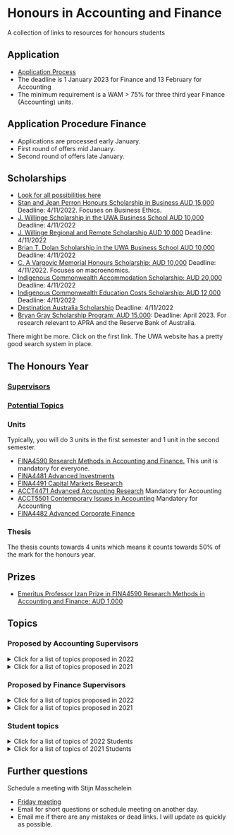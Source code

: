 # Honours in Accounting and Finance 
 A collection of links to resources for honours students

## Application 

- [Application Process](https://www.uwa.edu.au/study/how-to-apply/honours)
- The deadline is 1 January 2023 for Finance and 13 February for Accounting
- The minimum requirement is a WAM > 75% for three third year Finance (Accounting) units.

## Application Procedure Finance

- Applications are processed early January. 
- First round of offers mid January.
- Second round of offers late January.

## Scholarships

- [Look for all possibilities here](https://www.uwa.edu.au/study/scholarships/explore)
- [Stan and Jean Perron Honours Scholarship in Business AUD 15,000](https://www.uwa.edu.au/study/scholarship-listing/stan-and-jean-perron-honours-scholarship-f514241) Deadline: 4/11/2022. Focuses on Business Ethics.
- [J. Willinge Scholarship in the UWA Business School AUD 10,000](https://www.uwa.edu.au/study/Scholarship-Listing/j-willinge-scholarship-in-the-uwa-business-school-f555791) Deadline: 4/11/2022
- [J. Willinge Regional and Remote Scholarship AUD 10,000](https://www.uwa.edu.au/study/Scholarship-Listing/j-willinge-regional-and-remote-scholarship-f513491) Deadline: 4/11/2022
- [Brian T. Dolan Scholarship in the UWA Business School AUD 10,000](https://www.uwa.edu.au/study/Scholarship-Listing/brian-t-dolan-scholarship-in-the-uwa-business-school-f513282) Deadline: 4/11/2022
- [C. A Vargovic Memorial Honours Scholarship: AUD 10,000](https://www.uwa.edu.au/study/scholarship-listing/c-a-vargovic-memorial-honours-scholarship-f512261) Deadline: 4/11/2022. Focuses on macroenomics.
- [Indigenous Commonwealth Accommodation Scholarship: AUD 20,000](https://www.uwa.edu.au/study/scholarship-listing/indigenous-commonwealth-accommodation-scholarship-f525291) Deadline: 4/11/2022
- [Indigenous Commonwealth Education Costs Scholarship: AUD 12,000](https://www.uwa.edu.au/study/scholarship-listing/indigenous-commonwealth-education-costs-scholarship-f525301) Deadline: 4/11/2022
- [Destination Australia Scholarship](https://www.uwa.edu.au/study/Scholarship-Listing/destination-australia-honours-scholarship-f2012691) Deadline: 4/11/2022
- [Bryan Gray Scholarship Program: AUD 15,000](https://www.apra.gov.au/brian-gray-scholarship-program): Deadline: April 2023. For research relevant to APRA and  the Reserve Bank of Australia. 

There might be more. Click on the first link. The UWA website has a pretty good search system in place.

## The Honours Year 

### [Supervisors](https://research-repository.uwa.edu.au/en/organisations/accounting-and-finance/persons/)

### [Potential Topics](#topics)

### Units

Typically, you will do 3 units in the first semester and 1 unit in the second semester.

- [FINA4590 Research Methods in Accounting and Finance.](https://handbooks.uwa.edu.au/unitdetails?code=FINA4590) This unit is mandatory for everyone.
- [FINA4481	Advanced Investments](https://handbooks.uwa.edu.au/unitdetails?code=FINA4481)
- [FINA4491 Capital Markets Research](https://handbooks.uwa.edu.au/unitdetails?code=FINA4491)
- [ACCT4471 Advanced Accounting Research](https://handbooks.uwa.edu.au/unitdetails?code=ACCT4471) Mandatory for Accounting
- [ACCT5501 Contemporary Issues in Accounting](https://handbooks.uwa.edu.au/unitdetails?code=ACCT5501) Mandatory for Accounting
- [FINA4482 Advanced Corporate Finance](https://handbooks.uwa.edu.au/unitdetails?code=FINA4482) 

### Thesis

The thesis counts towards 4 units which means it counts towards 50% of the mark for the honours year. 

## Prizes

- [Emeritus Professor Izan Prize in FINA4590 Research Methods in Accounting and Finance: AUD 1,000](https://apps.weboffice.uwa.edu.au/prizes-app/file/Emeritus%20Professor%20Izan%20Prize%20in%20FINA4590%20Research%20Methods%20in%20Accounting%20and%20Finance%20[F53717].RTF)

## Topics 

### Proposed by Accounting Supervisors


<details> <summary> Click for a list of topics proposed in 2022</summary>
- Disappearing executives in Russia and China
- Applications of Modern Data Science Techniques to Accounting and Finance Research
- Cost Indexation In Human Services
- International Nonprofit Accounting Standards: Prospects for Success	
- Modern slavery risks and practices in operations and supply chains
</details>

<details> <summary> Click for a list of topics proposed in 2021</summary>

- Disappearing executives
- Performance Measurement and Autonomy of Manufacturing Workers (Accounting) 
- Econometric Machine Learning Applications in Accounting and Finance Research 
- Delegation, Compensation Schemes, and Misreporting 
- Decision usefulness of accounting standards in public and private sector NFPs 
- Auditing and public & private NFPs: audit committee effectiveness  
- Public sector reliance on private NFP assurance processes 
- Charities regulation: the appropriateness of the size-by-turnover test in delineating regulatory obligations. 
- Data asset deficiencies in private NFP public policy development 
- Volunteer director competence 
- Accounting policies used by mining firms for exploration activities. 
- Usefulness of Key Audit Matters disclosures in new audit reports. 
- Changes in conditional conservatism over time. 
- Changes in credit provisioning as a result of IFRS 9 
- Improvements in credit risk disclosures post IFRS 16 
- Analyst following and conditional conservatism. 
- Analyst following and stock price delay. 
- Influence of non-professional analysts on managerial decisions. 
- Bull whip effect (impact of customer decisions on supplier demand). 
- YouTube comments and stock market reactions. 

</details>

### Proposed by Finance Supervisors

<details> <summary> Click for a list of topics proposed in 2022</summary>
- An analysis of the global market for carbon credits. Are they traded? Where are they traded? At what price? Are they more expensive in some countries than in others? Trends? 
- Do investors care about sustainability reports and ESG? Evidence from the gold mining sector
- Wealth inequality and the stock market – How is market capitalization inequality linked to wealth    inequality?
- Why invest in mining? An analysis of mining shares versus the underlying commodity
- Nicholas Taleb versus Harry Markowitz – A critical assessment of two very different views
- Impact of uncertainty on international yield curves / interest rate volatility
- Are futures markets more volatile when traders hold extreme positions?
- Efficiency of (sports or political) betting markets
- Don’t cite Wikipedia! Should we use information from Wikipedia in financial markets?
- Market risk, credit risk and financial distress
- Market volatility spillovers and the role of geopolitics
- Financial development, financial inclusion, and inclusive economic growth in emerging markets
- Retirement Savings and COVID: Thai Experience
- Financial literacy 
- Suppliers’ climate risks and how managers react to this risk
- Dividend peer effect
- Does ESG rating predict a firm’s future ESG investments and performance, and 
- How does rater disagreement affect corporate decisions on future ESG investments.
</details> 

<details> <summary> Click for a list of topics proposed in 2021 </summary>

- Decarbonization and transition to net zero in the mining sector  
- Decarbonization and transition to net zero in the gold mining sector 
- Responsible Investing – Gold stocks versus gold bullion  
- Cryptocurrencies and the Role of Trust 
- Joke/ parody coins – An empirical analysis of (seemingly) nonsense cryptocurrencies 
- Excess information (Twitter, Facebook, Reddit etc.) and financial market volatility 
- Sovereign bond markets and carbon risk 
- Monetary policy, QE and wealth inequality – A Financial Market Perspective 
- Shareholder Value versus Stakeholder Value – Revisiting Milton Friedman  
- The Democratization of Finance – Robinhood, Reddit and GameStop 
- An Empirical Analysis of Narratives – Trickle down, Shareholder value, “the government does not create jobs”, Adam Smith’s Invisible Hand 
- Trickle down, COVID and government spending 
- Customer concentration and corporate investment and financing behavior. 
- Illiquidity during the COVID pandemic  
- Impact of uncertainty on the yield curve  
- Are futures markets more volatile when traders hold extreme positions? 
- Central bank performance and the influence of board member characteristics 
- Applications of Bloomberg news analytics data 
- Modern slavery from the shareholder value perspective  
- Quantify stock market losses upon the announcement of modern slavery scandals 
- What kind of company and board characteristics are related to the exposure of these scandals? 
- Carbon-emission management incentive plans 
- Financial literacy. School and undergraduate financial literacy. Acquisition of financial literacy within families: Databases from survey data available to investigate including data collected during COVID-19 
- Use and understanding of buy-now-pay-later and credit cards 
- Retirement savings investment choices – accumulation (superannuation) and pension phase (retirement). Available database from Australian wealth management company
- The value relevance of Wikipedia: Evidence from negative ESG incidents 

</details>


### Student topics

<details> <summary> Click for a list of topics of 2022 Students </summary>

- Peer Effect on Green Bond Issuance
- The impact of dividend change announcements - information transmission and peer effects
- The effect of geopolitical risk on the volatility of futures markets
- Economic Policy Uncertainty and the Yield Curve
- Modern Slavery and Cross-Border Mergers and Acquisitions
- Founders' gender diversity and information quality: Evidence from reward crowdfunding projects
- Managing Climate Change: The link between mandatory emissions disclosure and use of executive environmental incentives
- Inflation and You: The use of multi-class portfolios to hedge inflation risk
- Benefits and Drawbacks of DeFI for consumers
- Understanding Cryptoassets through Valuation Models

</details>

<details> <summary> Click for a list of topics of 2021 Students </summary>

- Does FOMO (fear of missing out) moderate consumers’ propensity to take financial risks?
- The implications of direct access technology on investor sentiment and attention 
- Accounting for Crypto-assets as an investment
- Determinants of Key Audit Matter Disclosures
- Corporate Environmental Culture and Environmental Risk
- The interrelation between day-ahead Eastern Australian natural gas prices
- Attention to climate change and stock returns 
- Customer Concentration and Corporate Investments: The moderating role of CEO option incentives
- An examination of discretionary liquidity trading, short selling and price efficiency in the Pandemic
- An Empirical Analysis of Seemingly Nonsense Cryptocurrencies
- Differentiating effects of unconventional monetary policy (UMP) on industries and markets. 

</details>

## Further questions

Schedule a meeting with Stijn Masschelein

- [Friday meeting](https://friday-meetings.youcanbook.me/)
- Email for short questions or schedule meeting on another day.
- Email me if there are any mistakes or dead links. I will update as quickly as possible. 
